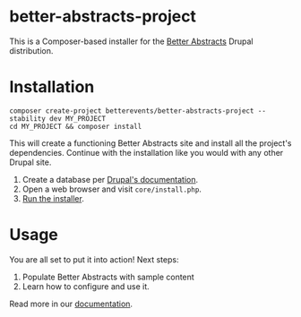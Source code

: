 # better-abstracts-project
This is a Composer-based installer for the [Better Abstracts](https://www.drupal.org/sandbox/skounis/3218699) Drupal distribution.

# Installation
```
composer create-project betterevents/better-abstracts-project --stability dev MY_PROJECT
cd MY_PROJECT && composer install
```
This will create a functioning Better Abstracts site and install all the project's dependencies. Continue with the installation like you would with any other Drupal site.
1. Create a database per [Drupal's documentation](https://www.drupal.org/docs/installing-drupal/step-3-create-a-database).
2. Open a web browser and visit `core/install.php`.
3. [Run the installer](https://www.drupal.org/docs/installing-drupal/step-5-run-the-installer).

# Usage
You are all set to put it into action! Next steps:

1. Populate Better Abstracts with sample content
2. Learn how to configure and use it.

Read more in our [documentation](https://docs.google.com/document/d/13CNN5PFDv54cfhCdnZT_F6epfnNxXIVkyMyhF_qeTAQ/edit?usp=sharing).
